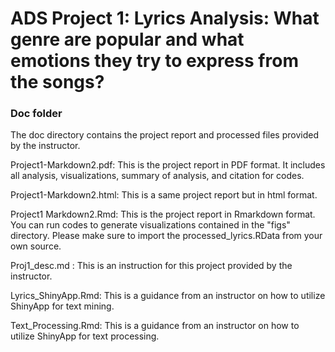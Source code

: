 # ADS Project 1:  Lyrics Analysis: What genre are popular and what emotions they try to express from the songs?

### Doc folder

The doc directory contains the project report and processed files provided by the instructor.

Project1-Markdown2.pdf: This is the project report in PDF format. It includes all analysis, visualizations, summary of analysis, and citation for codes.

Project1-Markdown2.html: This is a same project report but in html format. 

Project1 Markdown2.Rmd: This is the project report in Rmarkdown format. You can run codes to generate visualizations contained in the "figs" directory. Please make sure to import the processed_lyrics.RData from your own source.

Proj1_desc.md : This is an instruction for this project provided by the instructor.

Lyrics_ShinyApp.Rmd: This is a guidance from an instructor on how to utilize ShinyApp for text mining.

Text_Processing.Rmd: This is a guidance from an instructor on how to utilize ShinyApp for text processing.
